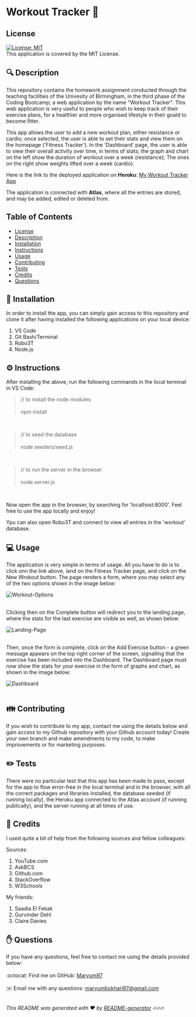 <h1 style="align: center;">Workout Tracker 👋</h1>

## License
[![License: MIT](https://img.shields.io/badge/License-MIT-yellow.svg)](https://opensource.org/licenses/MIT)
<br />
This application is covered by the MIT License. 

## 🔍 Description
This repository contains the homework assignment conducted through the teaching facilities of the Univesity of Birmingham, in the third phase of the Coding Bootcamp; a web application by the name "Workout Tracker". This web application is very useful to people who wish to keep track of their exercise plans, for a healthier and more organised lifestyle in their goald to become fitter.

This app allows the user to add a new workout plan, either resistance or cardio; once selected, the user is able to set their stats and view them on the homepage ('Fitness Tracker'). In the 'Dashboard' page, the user is able to view their overall activity over time, in terms of stats; the graph and chart on the left show the duration of workout over a week (resistance); The ones on the right show weights lifted over a week (cardio).

Here is the link to the deployed application on <b>Heroku</b>:
<a href="https://afternoon-hamlet-53419.herokuapp.com/">My Workout Tracker App</a>

The application is connected with <b>Atlas</b>, where all the entries are stored, and may be added, edited or deleted from.

## Table of Contents
- [License](#license)
- [Description](#description)
- [Installation](#installation)
- [Instructions](#instructions)
- [Usage](#usage)
- [Contributing](#contributing)
- [Tests](#tests)
- [Credits](#credits)
- [Questions](#questions)

## 💾 Installation
In order to install the app, you can simply gain access to this repository and clone it after having installed the following applications on your local device:

1. VS Code
2. Git Bash/Terminal
3. Robo3T
4. Node.js

## ⚙️ Instructions
After installing the above, run the following commands in the local terminal in VS Code:

> // to install the node modules
<br></br>
> npm install

<br>

> // to seed the database 
<br></br>
> node seeders/seed.js

<br>

> // to run the server in the browser 
<br></br>
> node server.js

<br>

Now open the app in the browser, by searching for 'localhost:8000'. Feel free to use the app locally and enjoy!

Ypu can also open Robo3T and connect to view all entries in the 'workout' database.

## 💻 Usage
The application is very simple in terms of usage. All you have to do is to click onn the link above, land on the Fitness Tracker page, and click on the New Wrokout button. The page renders a form, where you may select any of the two options shown in the image below:

![Workout-Options](https://user-images.githubusercontent.com/73832871/115994174-c7915000-a5cd-11eb-8c38-933b7287635f.png)
<br></br>

Clicking then on the Complete button will redirect you to the landing page, where the stats for the last exercise are visible as well, as shown below:

![Landing-Page](https://user-images.githubusercontent.com/73832871/115994169-c102d880-a5cd-11eb-99b0-4b31d4bc601b.png)
<br></br>

Then, once the form is complete, click on the Add Exercise button - a green message appears on the top right corner of the screen, signalling that the exercise has been included into the Dashboard. The Dashboard page must now show the stats for your exercise in the form of graphs and chart, as shown in the image below:

![Dashboard](https://user-images.githubusercontent.com/73832871/115994166-bea07e80-a5cd-11eb-8a3d-0d5b2784ae5d.png)
<br></br>

## 👪 Contributing
If you wish to contribute to my app, contact me using the details below and gain access to my Github repository with your Github account today! Create your own branch and make amendments to my code, to make improvements or for marketing purposes.

## ✏️ Tests
There were no particular test that this app has been made to pass, except for the app to flow error-free in the local terminal and in the browser, with all the correct packages and libraries installed, the database seeded (if running locally), the Heroku app connected to the Atlas account (if running publically), and the server running at all times of use.

## 💐 Credits
I used quite a bit of help from the following sources and fellow colleagues:

Sources:
1. YouTube.com
2. AskBCS
3. Github.com
4. StackOverflow
5. W3Schools

My friends:
1. Saadia El Fekak
2. Gurvinder Dehl
3. Claire Davies

## ✋ Questions
If you have any questions, feel free to contact me using the details provided below:<br />
<br />
:octocat: Find me on GitHub: [Maryum97](https://github.com/Maryum97)<br />
<br />
✉️ Email me with any questions: maryumbokhari97@gmail.com<br /><br />

_This README was generated with ❤️ by [README-generator](https://github.com/Maryum97/My_README_Generator_2021) 🔥🔥🔥_
